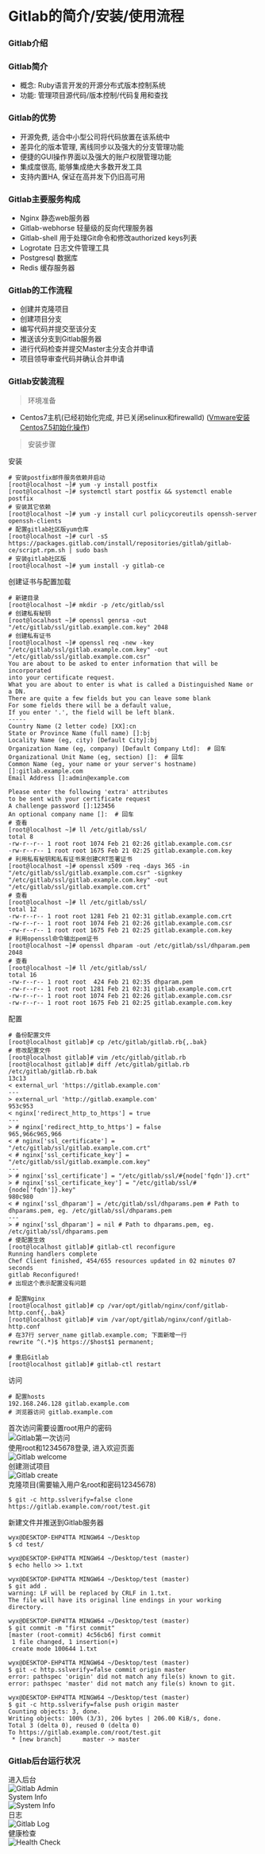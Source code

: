 # Gitlab的简介/安装/使用流程

### Gitlab介绍

### Gitlab简介

- 概念: Ruby语言开发的开源分布式版本控制系统
- 功能: 管理项目源代码/版本控制/代码复用和查找

### Gitlab的优势  

- 开源免费, 适合中小型公司将代码放置在该系统中
- 差异化的版本管理, 离线同步以及强大的分支管理功能
- 便捷的GUI操作界面以及强大的账户权限管理功能
- 集成度很高, 能够集成绝大多数开发工具
- 支持内置HA, 保证在高并发下仍旧高可用

### Gitlab主要服务构成  

- Nginx 静态web服务器
- Gitlab-webhorse 轻量级的反向代理服务器
- Gitlab-shell 用于处理Git命令和修改authorized keys列表
- Logrotate 日志文件管理工具
- Postgresql 数据库
- Redis 缓存服务器

### Gitlab的工作流程  

- 创建并克隆项目
- 创建项目分支
- 编写代码并提交至该分支
- 推送该分支到Gitlab服务器
- 进行代码检查并提交Master主分支合并申请
- 项目领导审查代码并确认合并申请

### Gitlab安装流程

> 环境准备  

- Centos7主机(已经初始化完成, 并已关闭selinux和firewalld) ([Vmware安装Centos7.5初始化操作](../note_018))  

> 安装步骤  

安装
```
# 安装postfix邮件服务依赖并启动
[root@localhost ~]# yum -y install postfix
[root@localhost ~]# systemctl start postfix && systemctl enable postfix
# 安装其它依赖
[root@localhost ~]# yum -y install curl policycoreutils openssh-server openssh-clients
# 配置gitlab社区版yum仓库
[root@localhost ~]# curl -sS https://packages.gitlab.com/install/repositories/gitlab/gitlab-ce/script.rpm.sh | sudo bash
# 安装gitlab社区版
[root@localhost ~]# yum install -y gitlab-ce
```
创建证书与配置加载
```
# 新建目录
[root@localhost ~]# mkdir -p /etc/gitlab/ssl 
# 创建私有秘钥
[root@localhost ~]# openssl genrsa -out "/etc/gitlab/ssl/gitlab.example.com.key" 2048
# 创建私有证书
[root@localhost ~]# openssl req -new -key "/etc/gitlab/ssl/gitlab.example.com.key" -out "/etc/gitlab/ssl/gitlab.example.com.csr"
You are about to be asked to enter information that will be incorporated
into your certificate request.
What you are about to enter is what is called a Distinguished Name or a DN.
There are quite a few fields but you can leave some blank
For some fields there will be a default value,
If you enter '.', the field will be left blank.
-----
Country Name (2 letter code) [XX]:cn
State or Province Name (full name) []:bj
Locality Name (eg, city) [Default City]:bj
Organization Name (eg, company) [Default Company Ltd]:  # 回车
Organizational Unit Name (eg, section) []:  # 回车
Common Name (eg, your name or your server's hostname) []:gitlab.example.com
Email Address []:admin@example.com

Please enter the following 'extra' attributes
to be sent with your certificate request
A challenge password []:123456
An optional company name []:  # 回车
# 查看
[root@localhost ~]# ll /etc/gitlab/ssl/
total 8
-rw-r--r-- 1 root root 1074 Feb 21 02:26 gitlab.example.com.csr
-rw-r--r-- 1 root root 1675 Feb 21 02:25 gitlab.example.com.key
# 利用私有秘钥和私有证书来创建CRT签署证书
[root@localhost ~]# openssl x509 -req -days 365 -in "/etc/gitlab/ssl/gitlab.example.com.csr" -signkey "/etc/gitlab/ssl/gitlab.example.com.key" -out "/etc/gitlab/ssl/gitlab.example.com.crt"
# 查看
[root@localhost ~]# ll /etc/gitlab/ssl/
total 12
-rw-r--r-- 1 root root 1281 Feb 21 02:31 gitlab.example.com.crt
-rw-r--r-- 1 root root 1074 Feb 21 02:26 gitlab.example.com.csr
-rw-r--r-- 1 root root 1675 Feb 21 02:25 gitlab.example.com.key
# 利用openssl命令输出pem证书
[root@localhost ~]# openssl dhparam -out /etc/gitlab/ssl/dhparam.pem 2048
# 查看
[root@localhost ~]# ll /etc/gitlab/ssl/
total 16
-rw-r--r-- 1 root root  424 Feb 21 02:35 dhparam.pem
-rw-r--r-- 1 root root 1281 Feb 21 02:31 gitlab.example.com.crt
-rw-r--r-- 1 root root 1074 Feb 21 02:26 gitlab.example.com.csr
-rw-r--r-- 1 root root 1675 Feb 21 02:25 gitlab.example.com.key
```
配置
```
# 备份配置文件
[root@localhost gitlab]# cp /etc/gitlab/gitlab.rb{,.bak}
# 修改配置文件
[root@localhost gitlab]# vim /etc/gitlab/gitlab.rb
[root@localhost gitlab]# diff /etc/gitlab/gitlab.rb /etc/gitlab/gitlab.rb.bak 
13c13
< external_url 'https://gitlab.example.com'
---
> external_url 'http://gitlab.example.com'
953c953
< nginx['redirect_http_to_https'] = true
---
> # nginx['redirect_http_to_https'] = false
965,966c965,966
< # nginx['ssl_certificate'] = "/etc/gitlab/ssl/gitlab.example.com.crt"
< # nginx['ssl_certificate_key'] = "/etc/gitlab/ssl/gitlab.example.com.key"
---
> # nginx['ssl_certificate'] = "/etc/gitlab/ssl/#{node['fqdn']}.crt"
> # nginx['ssl_certificate_key'] = "/etc/gitlab/ssl/#{node['fqdn']}.key"
980c980
< # nginx['ssl_dhparam'] = /etc/gitlab/ssl/dhparams.pem # Path to dhparams.pem, eg. /etc/gitlab/ssl/dhparams.pem
---
> # nginx['ssl_dhparam'] = nil # Path to dhparams.pem, eg. /etc/gitlab/ssl/dhparams.pem
# 使配置生效
[root@localhost gitlab]# gitlab-ctl reconfigure
Running handlers complete
Chef Client finished, 454/655 resources updated in 02 minutes 07 seconds
gitlab Reconfigured!
# 出现这个表示配置没有问题

# 配置Nginx
[root@localhost gitlab]# cp /var/opt/gitlab/nginx/conf/gitlab-http.conf{,.bak}
[root@localhost gitlab]# vim /var/opt/gitlab/nginx/conf/gitlab-http.conf
# 在37行 server_name gitlab.example.com; 下面新增一行
rewrite ^(.*)$ https://$host$1 permanent;

# 重启Gitlab
[root@localhost gitlab]# gitlab-ctl restart
```
访问
```
# 配置hosts
192.168.246.128 gitlab.example.com
# 浏览器访问 gitlab.example.com
```
首次访问需要设置root用户的密码  
![Gitlab第一次访问](https://raw.githubusercontent.com/duiying/note/master/img/gitlab-index.png)  
使用root和12345678登录, 进入欢迎页面    
![Gitlab welcome](https://raw.githubusercontent.com/duiying/note/master/img/gitlab-welcome.png)  
创建测试项目  
![Gitlab create](https://raw.githubusercontent.com/duiying/note/master/img/gitlab-create.png)  
克隆项目(需要输入用户名root和密码12345678) 
``` 
$ git -c http.sslverify=false clone https://gitlab.example.com/root/test.git  
```
新建文件并推送到Gitlab服务器  
```
wyx@DESKTOP-EHP4TTA MINGW64 ~/Desktop
$ cd test/

wyx@DESKTOP-EHP4TTA MINGW64 ~/Desktop/test (master)
$ echo hello >> 1.txt

wyx@DESKTOP-EHP4TTA MINGW64 ~/Desktop/test (master)
$ git add .
warning: LF will be replaced by CRLF in 1.txt.
The file will have its original line endings in your working directory.

wyx@DESKTOP-EHP4TTA MINGW64 ~/Desktop/test (master)
$ git commit -m "first commit"
[master (root-commit) 4c56cb6] first commit
 1 file changed, 1 insertion(+)
 create mode 100644 1.txt

wyx@DESKTOP-EHP4TTA MINGW64 ~/Desktop/test (master)
$ git -c http.sslverify=false commit origin master
error: pathspec 'origin' did not match any file(s) known to git.
error: pathspec 'master' did not match any file(s) known to git.

wyx@DESKTOP-EHP4TTA MINGW64 ~/Desktop/test (master)
$ git -c http.sslverify=false push origin master
Counting objects: 3, done.
Writing objects: 100% (3/3), 206 bytes | 206.00 KiB/s, done.
Total 3 (delta 0), reused 0 (delta 0)
To https://gitlab.example.com/root/test.git
 * [new branch]      master -> master

```
### Gitlab后台运行状况
进入后台  
![Gitlab Admin](https://raw.githubusercontent.com/duiying/note/master/img/gitlab-admin.png)  
System Info  
![System Info](https://raw.githubusercontent.com/duiying/note/master/img/gitlab-system-info.png)  
日志  
![Gitlab Log](https://raw.githubusercontent.com/duiying/note/master/img/gitlab-log.png)  
健康检查  
![Health Check](https://raw.githubusercontent.com/duiying/note/master/img/gitlab-health-check.png)  

### 

 

